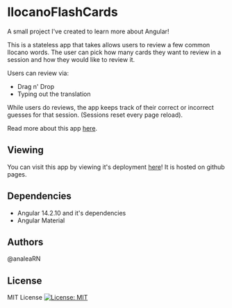 # IlocanoFlashCards

A small project I've created to learn more about Angular!

This is a stateless app that takes allows users to review a few common Ilocano words.
The user can pick how many cards they want to review in a session and how they would like to review it.

Users can review via:
- Drag n' Drop
- Typing out the translation

While users do reviews, the app keeps track of their correct or incorrect guesses for that session.
(Sessions reset every page reload).

Read more about this app [here](https://analearn.github.io/angular-practice/about).

## Viewing

You can visit this app by viewing it's deployment [here](https://analearn.github.io/angular-practice/home)! It is hosted on github pages.

## Dependencies

- Angular 14.2.10 and it's dependencies
- Angular Material

## Authors

@analeaRN

## License

MIT License
[![License: MIT](https://img.shields.io/badge/License-MIT-yellow.svg)](https://opensource.org/licenses/MIT)